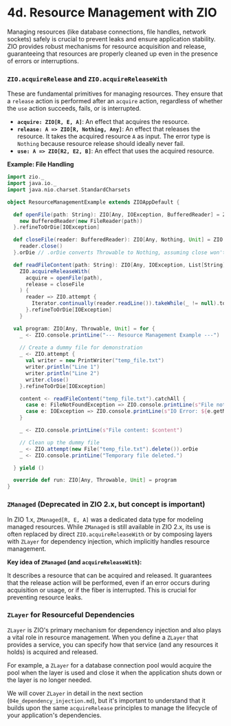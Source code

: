 # 4d. Resource Management with ZIO

Managing resources (like database connections, file handles, network sockets) safely is crucial to prevent leaks and ensure application stability. ZIO provides robust mechanisms for resource acquisition and release, guaranteeing that resources are properly cleaned up even in the presence of errors or interruptions.

### `ZIO.acquireRelease` and `ZIO.acquireReleaseWith`

These are fundamental primitives for managing resources. They ensure that a `release` action is performed after an `acquire` action, regardless of whether the `use` action succeeds, fails, or is interrupted.

*   **`acquire: ZIO[R, E, A]`**: An effect that acquires the resource.
*   **`release: A => ZIO[R, Nothing, Any]`**: An effect that releases the resource. It takes the acquired resource `A` as input. The error type is `Nothing` because resource release should ideally never fail.
*   **`use: A => ZIO[R2, E2, B]`**: An effect that uses the acquired resource.

**Example: File Handling**

```scala
import zio._
import java.io._
import java.nio.charset.StandardCharsets

object ResourceManagementExample extends ZIOAppDefault {

  def openFile(path: String): ZIO[Any, IOException, BufferedReader] = ZIO.attempt {
    new BufferedReader(new FileReader(path))
  }.refineToOrDie[IOException]

  def closeFile(reader: BufferedReader): ZIO[Any, Nothing, Unit] = ZIO.succeed {
    reader.close()
  }.orDie // .orDie converts Throwable to Nothing, assuming close won't fail critically

  def readFileContent(path: String): ZIO[Any, IOException, List[String]] = 
    ZIO.acquireReleaseWith(
      acquire = openFile(path),
      release = closeFile
    ) {
      reader => ZIO.attempt {
        Iterator.continually(reader.readLine()).takeWhile(_ != null).toList
      }.refineToOrDie[IOException]
    }

  val program: ZIO[Any, Throwable, Unit] = for {
    _ <- ZIO.console.printLine("--- Resource Management Example ---")
    
    // Create a dummy file for demonstration
    _ <- ZIO.attempt {
      val writer = new PrintWriter("temp_file.txt")
      writer.println("Line 1")
      writer.println("Line 2")
      writer.close()
    }.refineToOrDie[IOException]

    content <- readFileContent("temp_file.txt").catchAll {
      case e: FileNotFoundException => ZIO.console.printLine(s"File not found: ${e.getMessage}") *> ZIO.succeed(List.empty[String])
      case e: IOException => ZIO.console.printLine(s"IO Error: ${e.getMessage}") *> ZIO.succeed(List.empty[String])
    }

    _ <- ZIO.console.printLine(s"File content: $content")

    // Clean up the dummy file
    _ <- ZIO.attempt(new File("temp_file.txt").delete()).orDie
    _ <- ZIO.console.printLine("Temporary file deleted.")

  } yield ()

  override def run: ZIO[Any, Throwable, Unit] = program
}
```

### `ZManaged` (Deprecated in ZIO 2.x, but concept is important)

In ZIO 1.x, `ZManaged[R, E, A]` was a dedicated data type for modeling managed resources. While `ZManaged` is still available in ZIO 2.x, its use is often replaced by direct `ZIO.acquireReleaseWith` or by composing layers with `ZLayer` for dependency injection, which implicitly handles resource management.

**Key idea of `ZManaged` (and `acquireReleaseWith`):**

It describes a resource that can be acquired and released. It guarantees that the release action will be performed, even if an error occurs during acquisition or usage, or if the fiber is interrupted. This is crucial for preventing resource leaks.

### `ZLayer` for Resourceful Dependencies

`ZLayer` is ZIO's primary mechanism for dependency injection and also plays a vital role in resource management. When you define a `ZLayer` that provides a service, you can specify how that service (and any resources it holds) is acquired and released.

For example, a `ZLayer` for a database connection pool would acquire the pool when the layer is used and close it when the application shuts down or the layer is no longer needed.

We will cover `ZLayer` in detail in the next section (`04e_dependency_injection.md`), but it's important to understand that it builds upon the same `acquireRelease` principles to manage the lifecycle of your application's dependencies.
